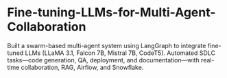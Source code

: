 # Fine-tuning-LLMs-for-Multi-Agent-Collaboration
Built a swarm-based multi-agent system using LangGraph to integrate fine-tuned LLMs (LLaMA 3.1, Falcon 7B, Mistral 7B, CodeT5). Automated SDLC tasks—code generation, QA, deployment, and documentation—with real-time collaboration, RAG, Airflow, and Snowflake.
